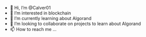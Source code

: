 - 👋 Hi, I’m @Calver01
- 👀 I’m interested in blockchain
- 🌱 I’m currently learning about Algorand
- 💞️ I’m looking to collaborate on projects to learn about Algorand
- 📫 How to reach me ...

<!---
Calver01/Calver01 is a ✨ special ✨ repository because its `README.md` (this file) appears on your GitHub profile.
You can click the Preview link to take a look at your changes.
--->
